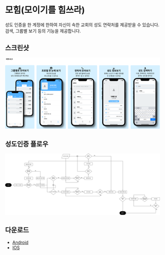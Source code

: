 # 모힘(모이기를 힘쓰라)

성도 인증을 한 계정에 한하여 자신이 속한 교회의 성도 연락처를 제공받을 수 있습니다.
검색, 그룹별 보기 등의 기능을 제공합니다.

## 스크린샷
![](./asset/img/mockup/mockup.png)

## 성도인증 플로우
![](./asset/img/mockup/mohim_login.png)

## 다운로드
* [Android](https://play.google.com/store/apps/details?id=com.codeforchrist.mohim&hl=ko)
* [IOS](https://apps.apple.com/kr/app/%EB%AA%A8%ED%9E%98/id6447751515)